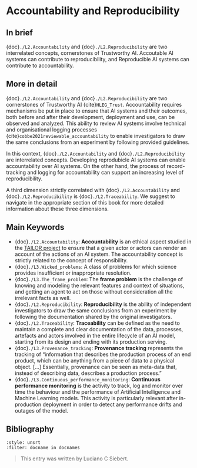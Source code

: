 # Accountability and Reproducibility

## In brief

{doc}`./L2.Accountability` and {doc}`./L2.Reproducibility` are two interrelated concepts, cornerstones of Trustworthy AI. Accoutable AI systems can contribute to reproducibility, and Reproducible AI systems can contribute to accountability.

## More in detail

{doc}`./L2.Accountability` and {doc}`./L2.Reproducibility` are two cornerstones of Trustworthy AI {cite}`HLEG_Trust`. Accountability requires mechanisms be put in place to ensure that AI systems and their outcomes, both before and after their development, deployment and use, can be observed and analyzed. This ability to review AI systems involve technical and organisational logging processes {cite}`cobbe2021reviewable_accountability` to enable investigators to draw the same conclusions from an experiment by following provided guidelines.

In this context, {doc}`./L2.Accountability` and {doc}`./L2.Reproducibility` are interrelated concepts. Developing reprodubicle AI systems can enable accountability over AI systems. On the other hand, the process of record-tracking and logging for accountability can support an increasing level of reproducibility.

A third dimension strictly correlated with {doc}`./L2.Accountability` and {doc}`./L2.Reproducibility` is {doc}`./L2.Traceability`. We suggest to navigate in the appropriate section of this book for more detailed information about these three dimensions.

## Main Keywords

- {doc}`./L2.Accountability`: **Accountability** is an ethical aspect studied in the <a href="https://tailor-network.eu/" target=_blank>TAILOR project</a> to ensure that a given actor or actors can render an account of the actions of an AI system. The accountability concept is strictly related to the concept of responsibility.
- {doc}`./L3.Wicked_problems`: A class of problems for which science provides insufficient or inappropriate resolution.
- {doc}`./L3.The_frame_problem`: The **frame problem** is the challenge of knowing and modeling the relevant features and context of situations, and getting an agent to act on those without consideration all the irrelevant facts as well.
- {doc}`./L2.Reproducibility`: **Reproducibility** is the ability of independent investigators to draw the same conclusions from an experiment by following the documentation shared by the original investigators.
- {doc}`./L2.Traceability`: **Traceability** can be defined as the need to maintain a complete and clear documentation of the data, processes, artefacts and actors involved in the entire lifecycle of an AI model, starting from its design and ending with its production serving.
- {doc}`./L3.Provenance_tracking`: **Provenance tracking** represents the tracking of “information that describes the production process of an end product, which can be anything from a piece of data to a physical object. […] Essentially, provenance can be seen as meta-data that, instead of describing data, describes a production process.”
- {doc}`./L3.Continuous_performance_monitoring`: **Continuous performance monitoring** is the activity to track, log and monitor over time the behaviour and the performance of Artificial Intelligence and Machine Learning models. This activity is particularly relevant after in-production deployment in order to detect any performance drifts and outages of the model.

## Bibliography

```{bibliography}
:style: unsrt
:filter: docname in docnames
```

> This entry was written by Luciano C Siebert.
